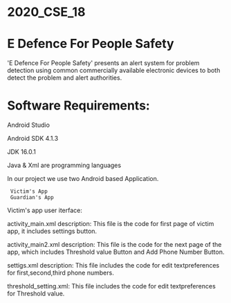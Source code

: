 # 2020_CSE_18
# E Defence For People Safety
'E Defence For People Safety' presents an alert system for problem detection using common commercially available electronic devices to both detect the problem and alert authorities.

# Software Requirements:

Android Studio  

Android SDK 4.1.3 

JDK 16.0.1

Java & Xml are programming languages

In our project we use two Android based Application.
     
     Victim's App
     Guardian's App
 
Victim's app user iterface: 
 
activity_main.xml description:
This file is the code for first page of victim app, it includes settings button. 

activity_main2.xml description: 
This file is the code for the next page of the app, which includes Threshold value Button and Add Phone Number Button.
 
settigs.xml description:
This file includes the code for edit textpreferences for first,second,third phone numbers.

threshold_setting.xml:
This file includes the code for edit textpreferences for Threshold value.

